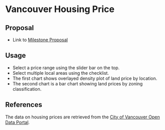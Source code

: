# Vancouver Housing Price

## Proposal
- Link to [Milestone Proposal](https://github.com/UBC-MDS/van_houses/blob/main/reports/proposal.md)

## Usage
- Select a price range using the slider bar on the top.
- Select multiple local areas using the checklist.
- The first chart shows overlayed density plot of land price by location.
- The second chart is a bar chart showing land prices by zoning classification.

## References
The data on housing prices are retrieved from the [City of Vancouver Open Data Portal](https://opendata.vancouver.ca/explore/dataset/property-tax-report/table/?sort=-tax_assessment_year).
